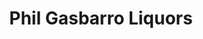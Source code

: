 ---
title: "Phil Gasbarro Liquors"
url: /east-providence/phil-gasbarro-liquors/
shop: Spirituosen
---